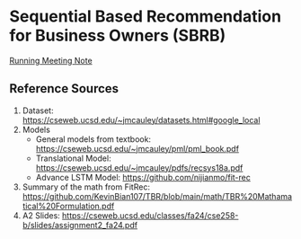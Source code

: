 # Sequential Based Recommendation for Business Owners (SBRB)

[Running Meeting Note](https://docs.google.com/document/d/1wip-kDJHyLVldHFIrES-p2NLOI2Qk7_ww8qfhiIvoc4/edit?usp=sharing)

## Reference Sources
1. Dataset: https://cseweb.ucsd.edu/~jmcauley/datasets.html#google_local
2. Models
    - General models from textbook: https://cseweb.ucsd.edu/~jmcauley/pml/pml_book.pdf
    - Translational Model: https://cseweb.ucsd.edu/~jmcauley/pdfs/recsys18a.pdf
    - Advance LSTM Model: https://github.com/nijianmo/fit-rec
3. Summary of the math from FitRec: https://github.com/KevinBian107/TBR/blob/main/math/TBR%20Mathamatical%20Formulation.pdf
4. A2 Slides: https://cseweb.ucsd.edu/classes/fa24/cse258-b/slides/assignment2_fa24.pdf
